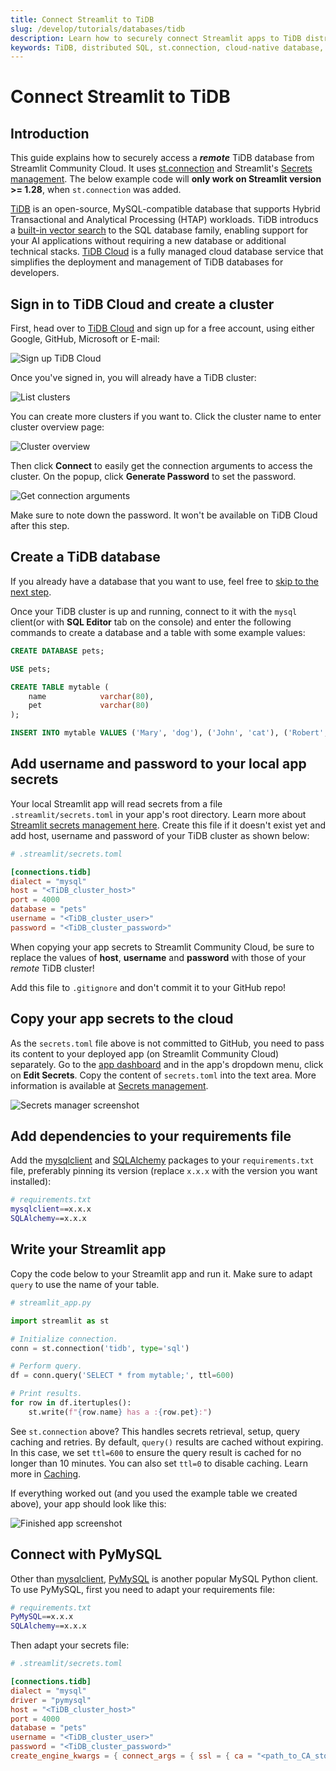 ```yaml
---
title: Connect Streamlit to TiDB
slug: /develop/tutorials/databases/tidb
description: Learn how to securely connect Streamlit apps to TiDB distributed SQL databases using st.connection and secrets management for cloud-native database access.
keywords: TiDB, distributed SQL, st.connection, cloud-native database, MySQL compatibility, database connection, secrets management, distributed database
---
```


# Connect Streamlit to TiDB

## Introduction

This guide explains how to securely access a **_remote_** TiDB database from Streamlit Community Cloud. It uses [st.connection](/develop/api-reference/connections/st.connection) and Streamlit's [Secrets management](/develop/concepts/connections/secrets-management). The below example code will **only work on Streamlit version >= 1.28**, when `st.connection` was added.

[TiDB](https://www.pingcap.com/tidb/) is an open-source, MySQL-compatible database that supports Hybrid Transactional and Analytical Processing (HTAP) workloads. TiDB introducs a [built-in vector search](https://www.pingcap.com/ai/) to the SQL database family, enabling support for your AI applications without requiring a new database or additional technical stacks. [TiDB Cloud](https://tidb.cloud/) is a fully managed cloud database service that simplifies the deployment and management of TiDB databases for developers.

## Sign in to TiDB Cloud and create a cluster

First, head over to [TiDB Cloud](https://tidbcloud.com/free-trial) and sign up for a free account, using either Google, GitHub, Microsoft or E-mail:

![Sign up TiDB Cloud](/images/databases/tidb-1.png)

Once you've signed in, you will already have a TiDB cluster:

![List clusters](/images/databases/tidb-2.png)

You can create more clusters if you want to. Click the cluster name to enter cluster overview page:

![Cluster overview](/images/databases/tidb-3.png)

Then click **Connect** to easily get the connection arguments to access the cluster. On the popup, click **Generate Password** to set the password.

![Get connection arguments](/images/databases/tidb-4.png)

<Important>

Make sure to note down the password. It won't be available on TiDB Cloud after this step.

</Important>

## Create a TiDB database

<Note>

If you already have a database that you want to use, feel free
to [skip to the next step](#add-username-and-password-to-your-local-app-secrets).

</Note>

Once your TiDB cluster is up and running, connect to it with the `mysql` client(or with **SQL Editor** tab on the console) and enter the following commands to create a database and a table with some example values:

```sql
CREATE DATABASE pets;

USE pets;

CREATE TABLE mytable (
    name            varchar(80),
    pet             varchar(80)
);

INSERT INTO mytable VALUES ('Mary', 'dog'), ('John', 'cat'), ('Robert', 'bird');
```

## Add username and password to your local app secrets

Your local Streamlit app will read secrets from a file `.streamlit/secrets.toml` in your app's root directory. Learn more about [Streamlit secrets management here](/develop/concepts/connections/secrets-management). Create this file if it doesn't exist yet and add host, username and password of your TiDB cluster as shown below:

```toml
# .streamlit/secrets.toml

[connections.tidb]
dialect = "mysql"
host = "<TiDB_cluster_host>"
port = 4000
database = "pets"
username = "<TiDB_cluster_user>"
password = "<TiDB_cluster_password>"
```

<Important>

When copying your app secrets to Streamlit Community Cloud, be sure to replace the values of **host**, **username** and **password** with those of your _remote_ TiDB cluster!

Add this file to `.gitignore` and don't commit it to your GitHub repo!

</Important>

## Copy your app secrets to the cloud

As the `secrets.toml` file above is not committed to GitHub, you need to pass its content to your deployed app (on Streamlit Community Cloud) separately. Go to the [app dashboard](https://share.streamlit.io/) and in the app's dropdown menu, click on **Edit Secrets**. Copy the content of `secrets.toml` into the text area. More information is available at [Secrets management](/deploy/streamlit-community-cloud/deploy-your-app/secrets-management).

![Secrets manager screenshot](/images/databases/edit-secrets.png)

## Add dependencies to your requirements file

Add the [mysqlclient](https://github.com/PyMySQL/mysqlclient) and [SQLAlchemy](https://github.com/sqlalchemy/sqlalchemy) packages to your `requirements.txt` file, preferably pinning its version (replace `x.x.x` with the version you want installed):

```bash
# requirements.txt
mysqlclient==x.x.x
SQLAlchemy==x.x.x
```

## Write your Streamlit app

Copy the code below to your Streamlit app and run it. Make sure to adapt `query` to use the name of your table.

```python
# streamlit_app.py

import streamlit as st

# Initialize connection.
conn = st.connection('tidb', type='sql')

# Perform query.
df = conn.query('SELECT * from mytable;', ttl=600)

# Print results.
for row in df.itertuples():
    st.write(f"{row.name} has a :{row.pet}:")
```

See `st.connection` above? This handles secrets retrieval, setup, query caching and retries. By default, `query()` results are cached without expiring. In this case, we set `ttl=600` to ensure the query result is cached for no longer than 10 minutes. You can also set `ttl=0` to disable caching. Learn more in [Caching](/develop/concepts/architecture/caching).

If everything worked out (and you used the example table we created above), your app should look like this:

![Finished app screenshot](/images/databases/streamlit-app.png)

## Connect with PyMySQL

Other than [mysqlclient](https://github.com/PyMySQL/mysqlclient), [PyMySQL](https://github.com/PyMySQL/PyMySQL) is another popular MySQL Python client. To use PyMySQL, first you need to adapt your requirements file:

```bash
# requirements.txt
PyMySQL==x.x.x
SQLAlchemy==x.x.x
```

Then adapt your secrets file:

```toml
# .streamlit/secrets.toml

[connections.tidb]
dialect = "mysql"
driver = "pymysql"
host = "<TiDB_cluster_host>"
port = 4000
database = "pets"
username = "<TiDB_cluster_user>"
password = "<TiDB_cluster_password>"
create_engine_kwargs = { connect_args = { ssl = { ca = "<path_to_CA_store>" }}}
```
